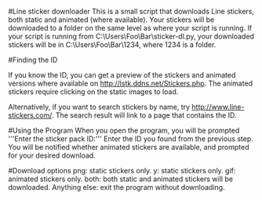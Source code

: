 #Line sticker downloader
This is a small script that downloads Line stickers, both static and animated (where available).
Your stickers will be downloaded to a folder on the same level as where your script is running.
If your script is running from C:\Users\Foo\Bar\sticker-dl.py, your downloaded stickers will be in C:\Users\Foo\Bar\1234\, where 1234 is a folder.

#Finding the ID

If you know the ID, you can get a preview of the stickers and animated versions where available on http://lstk.ddns.net/Stickers.php.
The animated stickers require clicking on the static images to load.

Alternatively, if you want to search stickers by name, try http://www.line-stickers.com/.
The search result will link to a page that contains the ID.

#Using the Program
When you open the program, you will be prompted
'''Enter the sticker pack ID:'''
Enter the ID you found from the previous step.
You will be notified whether animated stickers are available, and prompted for your desired download.

#Download options
png: static stickers only.
y: static stickers only.
gif: animated stickers only.
both: both static and animated stickers will be downloaded.
Anything else: exit the program without downloading.
